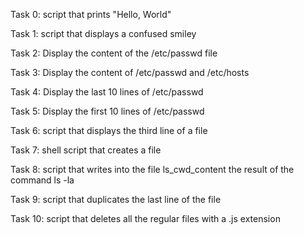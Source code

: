 Task 0: script that prints "Hello, World"

Task 1: script that displays a confused smiley

Task 2: Display the content of the /etc/passwd file

Task 3: Display the content of /etc/passwd and /etc/hosts

Task 4: Display the last 10 lines of /etc/passwd

Task 5: Display the first 10 lines of /etc/passwd

Task 6: script that displays the third line of a file  

Task 7: shell script that creates a file

Task 8: script that writes into the file ls_cwd_content the result of the command ls -la 

Task 9: script that duplicates the last line of the file 

Task 10: script that deletes all the regular files with a .js extension
